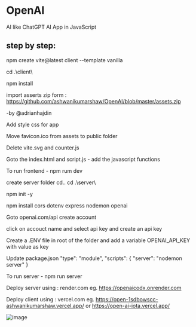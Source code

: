 # OpenAI

AI like ChatGPT AI App in JavaScript

## step by step:

npm create vite@latest client --template vanilla

cd .\client\

npm install

import asserts zip form : https://github.com/ashwanikumarshaw/OpenAI/blob/master/assets.zip 

-by @adrianhajdin

Add style css for app

Move favicon.ico from assets to public folder

Delete vite.svg and counter.js

Goto the index.html and script.js - add the javascript functions

To run frontend - npm rum dev

create server folder
cd..
cd .\server\

npm init -y

npm install cors dotenv express nodemon openai

Goto openai.com/api
create account

click on accouct name and select api key and create an api key

Create a .ENV file in root of the folder and add a variable OPENAI_API_KEY with value as key

Update package.json
"type": "module",
"scripts": {
"server": "nodemon server"
}

To run server - npm run server


Deploy server using : render.com
eg. https://openaicodx.onrender.com

Deploy client using : vercel.com
eg. https://open-1sdbowscc-ashwanikumarshaw.vercel.app/
or https://open-ai-iota.vercel.app/


![image](https://user-images.githubusercontent.com/35097948/209583812-daa0c37f-5b91-4d76-99b4-6f0d8c4c1b70.png)

